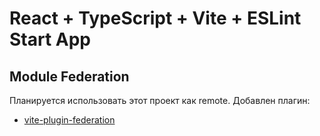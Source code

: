 # React + TypeScript + Vite + ESLint Start App
## Module Federation
Планируется использовать этот проект как remote.
Добавлен плагин:
- [vite-plugin-federation](https://github.com/originjs/vite-plugin-federation)